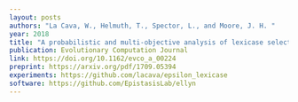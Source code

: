 ```yaml
---
layout: posts
authors: "La Cava, W., Helmuth, T., Spector, L., and Moore, J. H. "
year: 2018
title: "A probabilistic and multi-objective analysis of lexicase selection and epsilon-lexicase selection"
publication: Evolutionary Computation Journal
link: https://doi.org/10.1162/evco_a_00224
preprint: https://arxiv.org/pdf/1709.05394
experiments: https://github.com/lacava/epsilon_lexicase
software: https://github.com/EpistasisLab/ellyn
---
```

